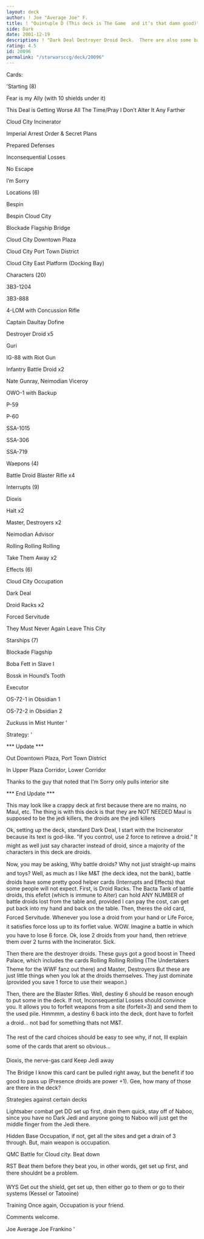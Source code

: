 ```yaml
---
layout: deck
author: ! Joe "Average Joe" F.
title: ! "Quintuple D (This deck is The Game  and it’s that damn good)"
side: Dark
date: 2001-12-19
description: ! "Dark Deal Destroyer Droid Deck.  There are also some battle droids in there to.  Dominate Cloud City with Trade Federation troops."
rating: 4.5
id: 20096
permalink: "/starwarsccg/deck/20096"
---
```

Cards: 

'Starting (8)

Fear is my Ally (with 10 shields under it)

This Deal is Getting Worse All The Time/Pray I Don’t Alter It Any Farther

Cloud City Incinerator

Imperial Arrest Order & Secret Plans

Prepared Defenses

Inconsequential Losses

No Escape

I’m Sorry


Locations (6)

Bespin

Bespin Cloud City

Blockade Flagship Bridge

Cloud City Downtown Plaza

Cloud City Port Town District

Cloud City East Platform (Docking Bay)


Characters (20)

3B3-1204

3B3-888

4-LOM with Concussion Rifle

Captain Daultay Dofine

Destroyer Droid x5

Guri

IG-88 with Riot Gun

Infantry Battle Droid x2

Nate Gunray, Neimodian Viceroy

OWO-1 with Backup

P-59

P-60

SSA-1015

SSA-306

SSA-719


Waepons (4)

Battle Droid Blaster Rifle x4


Interrupts (9)

Dioxis

Halt x2

Master, Destroyers x2

Neimodian Advisor

Rolling Rolling Rolling

Take Them Away x2


Effects (6)

Cloud City Occupation

Dark Deal

Droid Racks x2

Forced Servitude

They Must Never Again Leave This City


Starships (7)

Blockade Flagship

Boba Fett in Slave I

Bossk in Hound’s Tooth

Executor

OS-72-1 in Obsidian 1

OS-72-2 in Obsidian 2

Zuckuss in Mist Hunter '

Strategy: '

*** Update ***

Out Downtown Plaza, Port Town District

In Upper Plaza Corridor, Lower Corridor

Thanks to the guy that noted that I’m Sorry only pulls interior site

*** End Update ***

This may look like a crappy deck at first because there are no mains, no Maul, etc.  The thing is with this deck is that they are NOT NEEDED  Maul is supposed to be the jedi killers, the droids are the jedi killers  


Ok, setting up the deck, standard Dark Deal, I start with the Incinerator because its text is god-like.  ”If you control, use 2 force to retireve a droid.”  It might as well just say character instead of droid, since a majority of the characters in this deck are droids.  


Now, you may be asking, Why battle droids?  Why not just straight-up mains and toys?  Well, as much as I like M&T (the deck idea, not the bank), battle droids have some pretty good helper cards (Interrupts and Effects) that some people will not expect.  First, is Droid Racks.  The Bacta Tank of battle droids, this efefct (which is immune to Alter) can hold ANY NUMBER of battle droids lost from the table and, provided I can pay the cost, can get put back into my hand and back on the table.  Then, theres the old card, Forced Servitude.  Whenever you lose a droid from your hand or Life Force, it satisfies force loss up to its forfiet value.  WOW.  Imagine a battle in which you have to lose 6 force.  Ok, lose 2 droids from your hand, then retrieve them over 2 turns with the Incinerator.  Sick.  


Then there are the destroyer droids.  These guys got a good boost in Theed Palace, which includes the cards Rolling Rolling Rolling (The Undertakers Theme for the WWF fanz out there) and Master, Destroyers  But these are just little things when you lok at the droids themselves.  They just dominate (provided you save 1 force to use their weapon.)  


Then, there are the Blaster Rifles.  Well, destiny 6 should be reason enough to put some in the deck.  If not, Inconsequential Losses should convince you.  It allows you to forfeit weapons from a site (forfeit=3) and send them to the used pile.  Hmmmm, a destiny 6 back into the deck, dont have to forfeit a droid... not bad for something thats not M&T.  


The rest of the card choices should be easy to see why, if not, Ill explain some of the cards that arent so obvious... 

Dioxis, the nerve-gas card  Keep Jedi away  

The Bridge  I know this card cant be pulled right away, but the benefit if too good to pass up (Presence droids are power +1).  Gee, how many of those are there in the deck?  


Strategies against certain decks  

Lightsaber combat get DD set up first, drain them quick, stay off of Naboo, since you have no Dark Jedi and anyone going to Naboo will just get the middle finger from the Jedi there.

Hidden Base Occupation, if not, get all the sites and get a drain of 3 through.  But, main weapon is occupation.  

QMC Battle for Cloud city.  Beat down  

RST Beat them before they beat you, in other words, get set up first, and there shouldnt be a problem.  

WYS Get out the shield, get set up, then either go to them or go to their systems (Kessel or Tatooine)

Training Once again, Occupation is your friend.  


Comments welcome.  

Joe Average Joe Frankino    '
